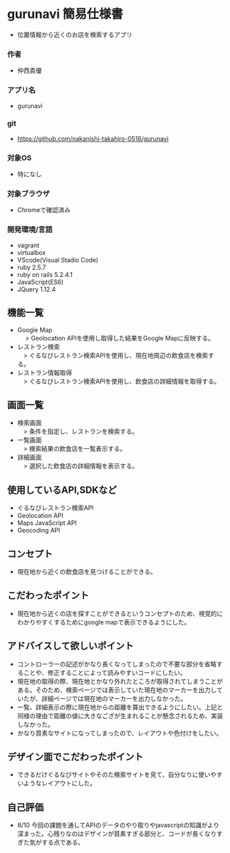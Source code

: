 # gurunavi 簡易仕様書
- 位置情報から近くのお店を検索するアプリ
### 作者
- 仲西貴優
### アプリ名
- gurunavi
### git
- https://github.com/nakanishi-takahiro-0518/gurunavi
### 対象OS
- 特になし
### 対象ブラウザ
- Chromeで確認済み
### 開発環境/言語
- vagrant  
- virtualbox  
- VScode(Visual Stadio Code)  
- ruby 2.5.7  
- ruby on rails 5.2.4.1  
- JavaScript(ES6)  
- JQuery 1.12.4  

## 機能一覧
- Google Map  
　 > Geolocation APIを使用し取得した結果をGoogle Mapに反映する。  
 - レストラン検索  
 　> ぐるなびレストラン検索APIを使用し、現在地周辺の飲食店を検索する。  
 - レストラン情報取得  
 　> ぐるなびレストラン検索APIを使用し、飲食店の詳細情報を取得する。
  
## 画面一覧
 - 検索画面  
 　> 条件を指定し、レストランを検索する。  
 - 一覧画面  
 　> 検索結果の飲食店を一覧表示する。  
 - 詳細画面  
 　> 選択した飲食店の詳細情報を表示する。
  
## 使用しているAPI,SDKなど
- ぐるなびレストラン検索API  
- Geolocation API  
- Maps JavaScript API  
- Geocoding API  

## コンセプト
- 現在地から近くの飲食店を見つけることができる。

## こだわったポイント
- 現在地から近くの店を探すことができるというコンセプトのため、視覚的にわかりやすくするためにgoogle mapで表示できるようにした。
## アドバイスして欲しいポイント
- コントローラーの記述がかなり長くなってしまったので不要な部分を省略することや、修正することによって読みやすいコードにしたい。  
- 現在地の取得の際、現在地とかなり外れたところが取得されてしまうことがある。そのため、検索ページでは表示していた現在地のマーカーを出力していたが、詳細ページでは現在地のマーカーを出力しなかった。  
- 一覧、詳細表示の際に現在地からの距離を算出できるようにしたい。上記と同様の理由で距離の値に大きなござが生まれることが懸念されるため、実装しなかった。  
- かなり質素なサイトになってしまったので、レイアウトや色付けをしたい。  
## デザイン面でこだわったポイント
- できるだけぐるなびサイトやそのた検索サイトを見て、自分なりに使いやすいようなレイアウトにした。
## 自己評価
- 8/10 今回の課題を通してAPIのデータのやり取りやjavascriptの知識がより深まった。心残りなのはデザインが質素すぎる部分と、コードが長くなりすぎた気がする点である。
